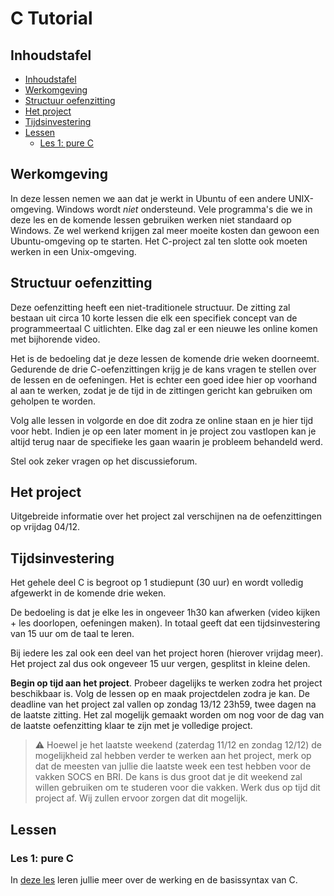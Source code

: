 # C Tutorial <!-- omit in toc -->

## Inhoudstafel

- [Inhoudstafel](#inhoudstafel)
- [Werkomgeving](#werkomgeving)
- [Structuur oefenzitting](#structuur-oefenzitting)
- [Het project](#het-project)
- [Tijdsinvestering](#tijdsinvestering)
- [Lessen](#lessen)
  - [Les 1: pure C](#les-1-pure-c)

## Werkomgeving

In deze lessen nemen we aan dat je werkt in Ubuntu of een andere UNIX-omgeving.
Windows wordt *niet* ondersteund.
Vele programma's die we in deze les en de komende lessen gebruiken werken niet standaard op Windows.
Ze wel werkend krijgen zal meer moeite kosten dan gewoon een Ubuntu-omgeving op te starten.
Het C-project zal ten slotte ook moeten werken in een Unix-omgeving.

## Structuur oefenzitting

Deze oefenzitting heeft een niet-traditionele structuur.
De zitting zal bestaan uit circa 10 korte lessen die elk een specifiek concept van de programmeertaal C uitlichten.
Elke dag zal er een nieuwe les online komen met bijhorende video.

Het is de bedoeling dat je deze lessen de komende drie weken doorneemt.
Gedurende de drie C-oefenzittingen krijg je de kans vragen te stellen over de lessen en de oefeningen.
Het is echter een goed idee hier op voorhand al aan te werken, zodat je de tijd in de zittingen gericht kan gebruiken om geholpen te worden.

Volg alle lessen in volgorde en doe dit zodra ze online staan en je hier tijd voor hebt. Indien je op een later moment in je project zou vastlopen kan je altijd terug naar de specifieke les gaan waarin je probleem behandeld werd.

Stel ook zeker vragen op het discussieforum.

## Het project

Uitgebreide informatie over het project zal verschijnen na de oefenzittingen op vrijdag 04/12.

## Tijdsinvestering

Het gehele deel C is begroot op 1 studiepunt (30 uur) en wordt volledig afgewerkt in de komende drie weken.

De bedoeling is dat je elke les in ongeveer 1h30 kan afwerken (video kijken + les doorlopen, oefeningen maken).
In totaal geeft dat een tijdsinvestering van 15 uur om de taal te leren.

Bij iedere les zal ook een deel van het project horen (hierover vrijdag meer).
Het project zal dus ook ongeveer 15 uur vergen, gesplitst in kleine delen.

**Begin op tijd aan het project**. Probeer dagelijks te werken zodra het project beschikbaar is. Volg de lessen op en maak projectdelen zodra je kan.
De deadline van het project zal vallen op zondag 13/12 23h59, twee dagen na de laatste zitting. Het zal mogelijk gemaakt worden om nog voor de dag van de laatste oefenzitting klaar te zijn met je volledige project.

> :warning: Hoewel je het laatste weekend (zaterdag 11/12 en zondag 12/12) de mogelijkheid zal hebben verder te werken aan het project, merk op dat de meesten van jullie die laatste week een test hebben voor de vakken SOCS en BRI. De kans is dus groot dat je dit weekend zal willen gebruiken om te studeren voor die vakken. Werk dus op tijd dit project af. Wij zullen ervoor zorgen dat dit mogelijk.

## Lessen

### Les 1: pure C

In [deze les](https://github.com/informaticawerktuigen/oefenzitting-c/tree/main/les1-purec) leren jullie meer over de werking en de basissyntax van C.